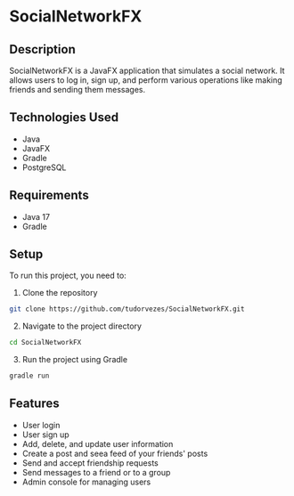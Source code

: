 # SocialNetworkFX

## Description
SocialNetworkFX is a JavaFX application that simulates a social network. It allows users to log in, sign up, and perform various operations like making friends and sending them messages.

## Technologies Used
- Java
- JavaFX
- Gradle
- PostgreSQL

## Requirements
- Java 17
- Gradle

## Setup
To run this project, you need to:

1. Clone the repository
```bash
git clone https://github.com/tudorvezes/SocialNetworkFX.git
```

2. Navigate to the project directory
```bash
cd SocialNetworkFX
```

3. Run the project using Gradle
```bash
gradle run
```

## Features
- User login
- User sign up
- Add, delete, and update user information
- Create a post and seea feed of your friends' posts
- Send and accept friendship requests
- Send messages to a friend or to a group
- Admin console for managing users
